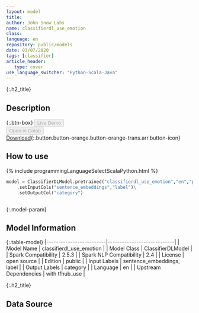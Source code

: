 ```yaml
---
layout: model
title: 
author: John Snow Labs
name: classifierdl_use_emotion
class: 
language: en
repository: public/models
date: 03/07/2020
tags: [classifier]
article_header:
   type: cover
use_language_switcher: "Python-Scala-Java"
---
```


{:.h2_title}
## Description 




{:.btn-box}
<button class="button button-orange" disabled>Live Demo</button><br/><button class="button button-orange" disabled>Open in Colab</button><br/>[Download](https://s3.amazonaws.com/auxdata.johnsnowlabs.com/public/models/classifierdl_use_emotion_en_2.5.3_2.4_1593783319297.zip){:.button.button-orange.button-orange-trans.arr.button-icon}<br/>

## How to use 
<div class="tabs-box" markdown="1">

{% include programmingLanguageSelectScalaPython.html %}

```python
model = ClassifierDLModel.pretrained("classifierdl_use_emotion","en","public/models")\
	.setInputCols("sentence_embeddings","label")\
	.setOutputCol("category")
```

```scala

```
</div>



{:.model-param}
## Model Information

{:.table-model}
|-------------------------|----------------------------|
| Model Name              | classifierdl_use_emotion   |
| Model Class             | ClassifierDLModel          |
| Spark Compatibility     | 2.5.3                      |
| Spark NLP Compatibility | 2.4                        |
| License                 | open source                |
| Edition                 | public                     |
| Input Labels            | sentence_embeddings, label |
| Output Labels           | category                   |
| Language                | en                         |
| Upstream Dependencies   | with tfhub_use             |




{:.h2_title}
## Data Source


